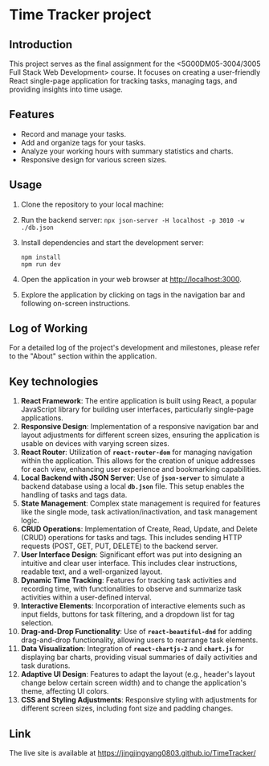 # Time Tracker project

## Introduction

This project serves as the final assignment for the <5G00DM05-3004/3005 Full Stack Web Development> course. It focuses on creating a user-friendly React single-page application for tracking tasks, managing tags, and providing insights into time usage.

## Features

- Record and manage your tasks.
- Add and organize tags for your tasks.
- Analyze your working hours with summary statistics and charts.
- Responsive design for various screen sizes.

## Usage

1. Clone the repository to your local machine:
2. Run the backend server: `npx json-server -H localhost -p 3010 -w ./db.json`
3. Install dependencies and start the development server:
    
    ```
    npm install
    npm run dev
    ```
    
4. Open the application in your web browser at [http://localhost:3000](http://localhost:3000/).
5. Explore the application by clicking on tags in the navigation bar and following on-screen instructions.

## Log of Working

For a detailed log of the project's development and milestones, please refer to the "About" section within the application.

## Key technologies

1. **React Framework**: The entire application is built using React, a popular JavaScript library for building user interfaces, particularly single-page applications.
2. **Responsive Design**: Implementation of a responsive navigation bar and layout adjustments for different screen sizes, ensuring the application is usable on devices with varying screen sizes.
3. **React Router**: Utilization of **`react-router-dom`** for managing navigation within the application. This allows for the creation of unique addresses for each view, enhancing user experience and bookmarking capabilities.
4. **Local Backend with JSON Server**: Use of **`json-server`** to simulate a backend database using a local **`db.json`** file. This setup enables the handling of tasks and tags data.
5. **State Management**: Complex state management is required for features like the single mode, task activation/inactivation, and task management logic.
6. **CRUD Operations**: Implementation of Create, Read, Update, and Delete (CRUD) operations for tasks and tags. This includes sending HTTP requests (POST, GET, PUT, DELETE) to the backend server.
7. **User Interface Design**: Significant effort was put into designing an intuitive and clear user interface. This includes clear instructions, readable text, and a well-organized layout.
8. **Dynamic Time Tracking**: Features for tracking task activities and recording time, with functionalities to observe and summarize task activities within a user-defined interval.
9. **Interactive Elements**: Incorporation of interactive elements such as input fields, buttons for task filtering, and a dropdown list for tag selection.
10. **Drag-and-Drop Functionality**: Use of **`react-beautiful-dnd`** for adding drag-and-drop functionality, allowing users to rearrange task elements.
11. **Data Visualization**: Integration of **`react-chartjs-2`** and **`chart.js`** for displaying bar charts, providing visual summaries of daily activities and task durations.
12. **Adaptive UI Design**: Features to adapt the layout (e.g., header's layout change below certain screen width) and to change the application's theme, affecting UI colors.
13. **CSS and Styling Adjustments**: Responsive styling with adjustments for different screen sizes, including font size and padding changes.

## Link
The live site is available at https://jingjingyang0803.github.io/TimeTracker/

